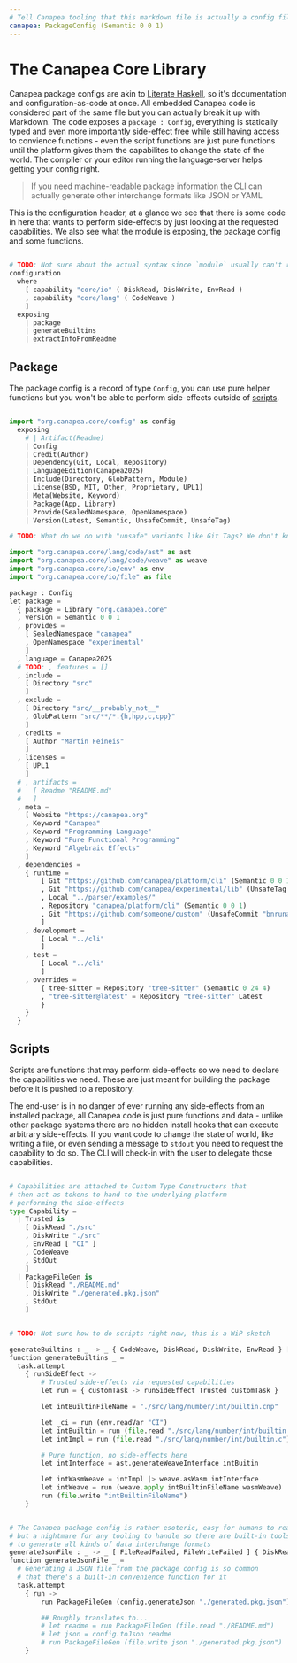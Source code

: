 ```yaml
---
# Tell Canapea tooling that this markdown file is actually a config file
canapea: PackageConfig (Semantic 0 0 1)
---
```


# The Canapea Core Library

Canapea package configs are akin to [Literate Haskell][], so it's documentation and configuration-as-code at once. All embedded Canapea code is considered part of the same file but you can actually break it up with Markdown. The code exposes a `package : Config`, everything is statically typed and even more importantly side-effect free while still having access to convience functions - even the script functions are just pure functions until the platform gives them the capabilites to change the state of the world. The compiler or your editor running the language-server helps getting your config right.

> If you need machine-readable package information the CLI can actually
> generate other interchange formats like JSON or YAML

This is the configuration header, at a glance we see that there is some code in here that wants to perform side-effects by just looking at the requested capabilities. We also see what the module is exposing, the package config and some functions.

```python

# TODO: Not sure about the actual syntax since `module` usually can't request capabilities, or can they?
configuration
  where
    [ capability "core/io" ( DiskRead, DiskWrite, EnvRead )
    , capability "core/lang" ( CodeWeave )
    ]
  exposing
    | package
    | generateBuiltins
    | extractInfoFromReadme

```

## Package

The package config is a record of type `Config`, you can use pure helper functions but you won't be able to perform side-effects outside of [scripts](#scripts).

```python

import "org.canapea.core/config" as config
  exposing
    # | Artifact(Readme)
    | Config
    | Credit(Author)
    | Dependency(Git, Local, Repository)
    | LanguageEdition(Canapea2025)
    | Include(Directory, GlobPattern, Module)
    | License(BSD, MIT, Other, Proprietary, UPL1)
    | Meta(Website, Keyword)
    | Package(App, Library)
    | Provide(SealedNamespace, OpenNamespace)
    | Version(Latest, Semantic, UnsafeCommit, UnsafeTag)

# TODO: What do we do with "unsafe" variants like Git Tags? We don't know that they're actually valid...

import "org.canapea.core/lang/code/ast" as ast
import "org.canapea.core/lang/code/weave" as weave
import "org.canapea.core/io/env" as env
import "org.canapea.core/io/file" as file

package : Config
let package =
  { package = Library "org.canapea.core"
  , version = Semantic 0 0 1
  , provides =
    [ SealedNamespace "canapea"
    , OpenNamespace "experimental"
    ]
  , language = Canapea2025
  # TODO: , features = []
  , include =
    [ Directory "src"
    ]
  , exclude =
    [ Directory "src/__probably_not__"
    , GlobPattern "src/**/*.{h,hpp,c,cpp}"
    ]
  , credits =
    [ Author "Martin Feineis"
    ]
  , licenses =
    [ UPL1
    ]
  # , artifacts =
  #   [ Readme "README.md"
  #   ]
  , meta =
    [ Website "https://canapea.org"
    , Keyword "Canapea"
    , Keyword "Programming Language"
    , Keyword "Pure Functional Programming"
    , Keyword "Algebraic Effects"
    ]
  , dependencies =
    { runtime =
        [ Git "https://github.com/canapea/platform/cli" (Semantic 0 0 1)
        , Git "https://github.com/canapea/experimental/lib" (UnsafeTag "feature-x")
        , Local "../parser/examples/"
        , Repository "canapea/platform/cli" (Semantic 0 0 1)
        , Git "https://github.com/someone/custom" (UnsafeCommit "bnruna83498biq17b3498b92u34b59b29384b5bn")
        ]
    , development =
        [ Local "../cli"
        ]
    , test =
        [ Local "../cli"
        ]
    , overrides =
        { tree-sitter = Repository "tree-sitter" (Semantic 0 24 4)
        , "tree-sitter@latest" = Repository "tree-sitter" Latest
        }
    }
  }

```

## Scripts

Scripts are functions that may perform side-effects so we need to declare the capabilities we need. These are just meant for building the package before it is pushed to a repository.

The end-user is in no danger of ever running any side-effects from an installed package, all Canapea code is just pure functions and data - unlike other package systems there are no hidden install hooks that can execute arbitrary side-effects. If you want code to change the state of world, like writing a file, or even sending a message to `stdout` you need to request the capability to do so. The CLI will check-in with the user to delegate those capabilities.

```python

# Capabilities are attached to Custom Type Constructors that
# then act as tokens to hand to the underlying platform
# performing the side-effects
type Capability =
  | Trusted is
    [ DiskRead "./src"
    , DiskWrite "./src"
    , EnvRead [ "CI" ]
    , CodeWeave
    , StdOut
    ]
  | PackageFileGen is
    [ DiskRead "./README.md"
    , DiskWrite "./generated.pkg.json"
    , StdOut
    ]

```

```python

# TODO: Not sure how to do scripts right now, this is a WiP sketch

generateBuiltins : _ -> _ { CodeWeave, DiskRead, DiskWrite, EnvRead } [ ALotOfErrorsProbably, ... ]
function generateBuiltins _ =
  task.attempt
    { runSideEffect ->
        # Trusted side-effects via requested capabilities
        let run = { customTask -> runSideEffect Trusted customTask }

        let intBuiltinFileName = "./src/lang/number/int/builtin.cnp"

        let _ci = run (env.readVar "CI")
        let intBuiltin = run (file.read "./src/lang/number/int/builtin.cnp")
        let intImpl = run (file.read "./src/lang/number/int/builtin.c")

        # Pure function, no side-effects here
        let intInterface = ast.generateWeaveInterface intBuitin

        let intWasmWeave = intImpl |> weave.asWasm intInterface
        let intWeave = run (weave.apply intBuiltinFileName wasmWeave)
        run (file.write "intBuiltinFileName")
    }

```


```python

# The Canapea package config is rather esoteric, easy for humans to read
# but a nightmare for any tooling to handle so there are built-in tools
# to generate all kinds of data interchange formats
generateJsonFile : _ -> _ [ FileReadFailed, FileWriteFailed ] { DiskRead, DiskWrite }
function generateJsonFile _ =
  # Generating a JSON file from the package config is so common
  # that there's a built-in convenience function for it
  task.attempt
    { run ->
        run PackageFileGen (config.generateJson "./generated.pkg.json")

        ## Roughly translates to...
        # let readme = run PackageFileGen (file.read "./README.md")
        # let json = config.toJson readme
        # run PackageFileGen (file.write json "./generated.pkg.json")
    }

```

[Literate Haskell]: https://wiki.haskell.org/index.php?title=Literate_programming

